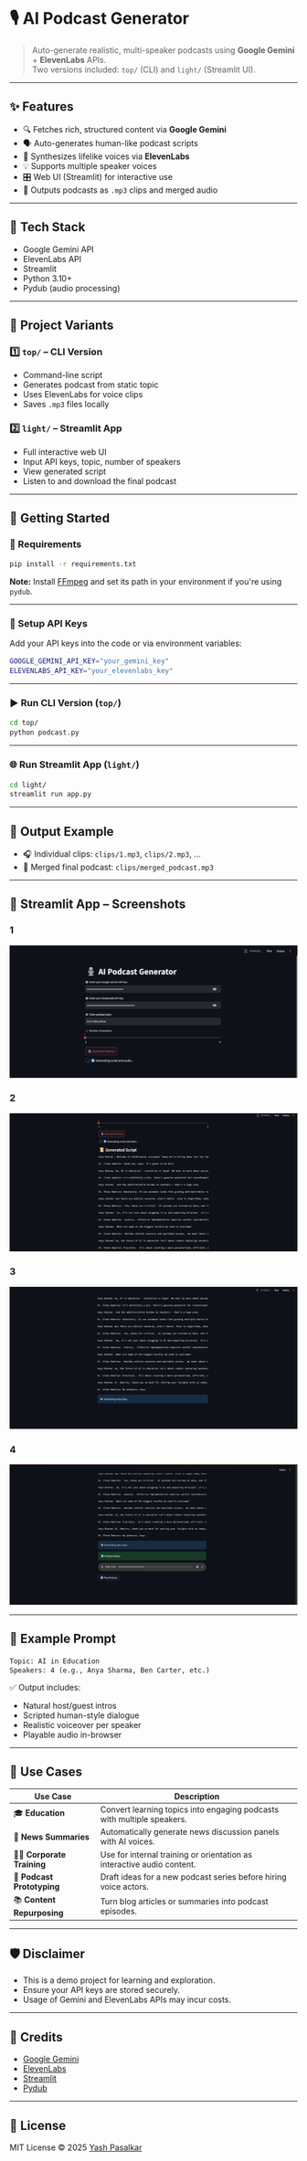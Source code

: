 # 🎙️ AI Podcast Generator

> Auto-generate realistic, multi-speaker podcasts using **Google Gemini** + **ElevenLabs** APIs.  
> Two versions included: `top/` (CLI) and `light/` (Streamlit UI).

---

## ✨ Features

- 🔍 Fetches rich, structured content via **Google Gemini**
- 🗣️ Auto-generates human-like podcast scripts
- 🧠 Synthesizes lifelike voices via **ElevenLabs**
- 💡 Supports multiple speaker voices
- 🎛️ Web UI (Streamlit) for interactive use
- 📁 Outputs podcasts as `.mp3` clips and merged audio

---

## 🧩 Tech Stack

- Google Gemini API
- ElevenLabs API
- Streamlit
- Python 3.10+
- Pydub (audio processing)

---

## 🧪 Project Variants

### 1️⃣ `top/` – CLI Version
- Command-line script
- Generates podcast from static topic
- Uses ElevenLabs for voice clips
- Saves `.mp3` files locally

### 2️⃣ `light/` – Streamlit App
- Full interactive web UI
- Input API keys, topic, number of speakers
- View generated script
- Listen to and download the final podcast

---

## 🚀 Getting Started

### 🔧 Requirements

```bash
pip install -r requirements.txt
```

**Note:** Install [FFmpeg](https://ffmpeg.org/download.html) and set its path in your environment if you're using `pydub`.

---

### 🔑 Setup API Keys

Add your API keys into the code or via environment variables:

```bash
GOOGLE_GEMINI_API_KEY="your_gemini_key"
ELEVENLABS_API_KEY="your_elevenlabs_key"
```

---

### ▶️ Run CLI Version (`top/`)

```bash
cd top/
python podcast.py
```

---

### 🌐 Run Streamlit App (`light/`)

```bash
cd light/
streamlit run app.py
```

---

## 📂 Output Example

- 🎧 Individual clips: `clips/1.mp3`, `clips/2.mp3`, ...
- 🎵 Merged final podcast: `clips/merged_podcast.mp3`

---

## 📸 Streamlit App – Screenshots

###  1
![Step 1](lightscreenshots1.png)

### 2
![Step 2](lightscreenshots2.png)

### 3
![Step 3](lightscreenshots3.png)

### 4
![Step 4](lightscreenshots4.png)



---

## 🧠 Example Prompt

```
Topic: AI in Education
Speakers: 4 (e.g., Anya Sharma, Ben Carter, etc.)
```

✅ Output includes:
- Natural host/guest intros  
- Scripted human-style dialogue  
- Realistic voiceover per speaker  
- Playable audio in-browser

---



## 💼 Use Cases

| Use Case                        | Description                                                                 |
|---------------------------------|-----------------------------------------------------------------------------|
| 🎓 **Education**                | Convert learning topics into engaging podcasts with multiple speakers.     |
| 📰 **News Summaries**           | Automatically generate news discussion panels with AI voices.              |
| 🧑‍💼 **Corporate Training**     | Use for internal training or orientation as interactive audio content.     |
| 🎤 **Podcast Prototyping**      | Draft ideas for a new podcast series before hiring voice actors.           |
| 📚 **Content Repurposing**      | Turn blog articles or summaries into podcast episodes.                     |

---


## 🛡️ Disclaimer

- This is a demo project for learning and exploration.
- Ensure your API keys are stored securely.
- Usage of Gemini and ElevenLabs APIs may incur costs.

---

## 🙌 Credits

- [Google Gemini](https://ai.google.dev/)
- [ElevenLabs](https://www.elevenlabs.io/)
- [Streamlit](https://streamlit.io/)
- [Pydub](https://github.com/jiaaro/pydub)

---

## 📜 License

MIT License © 2025 [Yash Pasalkar](https://github.com/Comp-Yash)

